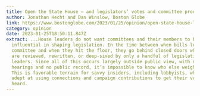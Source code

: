 ```yaml
---
title: Open the State House — and legislators’ votes and committee proceedings
author: Jonathan Hecht and Dan Winslow, Boston Globe
link: https://www.bostonglobe.com/2023/01/25/opinion/open-state-house-legislators-votes-committee-proceedings/
category: opinion
date: 2023-01-25T18:50:11.847Z
extract: ...House leaders do not want committees and their members to be too
  influential in shaping legislation. In the time between when bills leave
  committee and when they hit the floor, they go behind closed doors where they
  are reviewed, rewritten, or deep-sixed by only a handful of legislative
  leaders. Since all of this occurs largely outside public view, with no
  hearings and no public record, it’s impossible to know who else weighs in.
  This is favorable terrain for savvy insiders, including lobbyists, who are
  adept at using connections and campaign contributions to get their voices
  heard.
---
```


